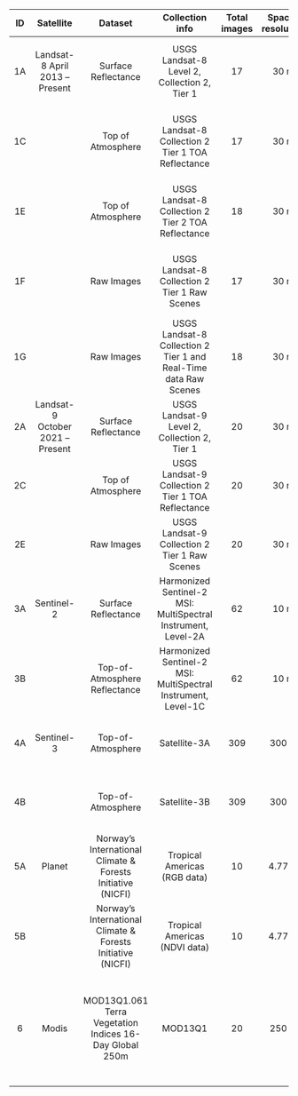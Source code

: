 | ID | Satellite | Dataset | Collection info | Total       images | Spacial       resolution | Sensors | Revisit      frequency |
|:---:|:---:|:---:|:---:|:---:|:---:|:---:|:---:|
| 1A | Landsat-8      April 2013      –Present | Surface   Reflectance | USGS   Landsat-8       Level 2, Collection       2, Tier 1 | 17 | 30   m | Operational   Land Imager       (OLI) and the Thermal       Infrared Sensor (TIRS) | 16-day |
| 1C |  | Top   of Atmosphere | USGS   Landsat-8       Collection 2 Tier 1       TOA Reflectance | 17 | 30   m | Operational   Land Imager       (OLI) and the Thermal       Infrared Sensor (TIRS) | 16-day |
| 1E |  | Top   of Atmosphere | USGS   Landsat-8       Collection 2 Tier       2 TOA Reflectance | 18 | 30   m | Operational   Land Imager       (OLI) and the Thermal       Infrared Sensor (TIRS) | 16-day |
| 1F |  | Raw Images | USGS   Landsat-8       Collection 2 Tier       1 Raw Scenes | 17 | 30   m | Operational   Land Imager       (OLI) and the Thermal       Infrared Sensor (TIRS) | 16-day |
| 1G |  | Raw Images | USGS   Landsat-8       Collection 2 Tier 1       and Real-Time data       Raw Scenes | 18 | 30   m | Operational   Land Imager       (OLI) and the Thermal       Infrared Sensor (TIRS) | 16-day |
| 2A | Landsat-9      October 2021      –Present | Surface   Reflectance | USGS   Landsat-9       Level 2, Collection       2, Tier 1 | 20 | 30   m | OLI-2/TIRS-2 | 16-day |
| 2C |  | Top   of Atmosphere | USGS   Landsat-9       Collection 2 Tier 1       TOA Reflectance | 20 | 30   m | OLI-2/TIRS-2 | 16-day |
| 2E |  | Raw Images | USGS   Landsat-9       Collection 2 Tier 1       Raw Scenes | 20 | 30   m | OLI-2/TIRS-2 | 16-day |
| 3A | Sentinel-2 | Surface   Reflectance | Harmonized   Sentinel-2       MSI: MultiSpectral       Instrument, Level-2A | 62 |  10 m | Multi-Spectral   Instrument       (MSI) of 13 spectral bands | 5-day |
| 3B |  | Top-of-Atmosphere         Reflectance | Harmonized   Sentinel-2       MSI: MultiSpectral       Instrument, Level-1C | 62 |  10 m | Multi-Spectral   Instrument       (MSI) of 13 spectral bands | 5-day |
| 4A | Sentinel-3 | Top-of-Atmosphere | Satellite-3A | 309 | 300   m | Ocean   and Land Color       Instrument (OLCI) with       21 spectral bands | 2-day |
| 4B |  | Top-of-Atmosphere | Satellite-3B | 309 | 300   m | Ocean   and Land Color       Instrument (OLCI) with       21 spectral bands | 2-day |
| 5A | Planet | Norway’s   International       Climate & Forests       Initiative (NICFI) | Tropical   Americas       (RGB data) | 10 | 4.77   m | Optical   data (Red, Green,       Blue and Near Infrared)       are available in the free       dataset | 30-day |
| 5B |  | Norway’s   International       Climate & Forests       Initiative (NICFI) | Tropical   Americas       (NDVI data) | 10 | 4.77   m | Optical   data (Red, Green,       Blue and Near Infrared)       are available in the free       dataset | 30-day |
| 6 | Modis | MOD13Q1.061   Terra       Vegetation Indices       16-Day Global 250m | MOD13Q1 | 20 | 250   m | National   Oceanic and       Atmospheric Administration-      Advanced Very High       Resolution Radiometer       (NOAA-AVHRR)       derived NDVI | 16-day |
